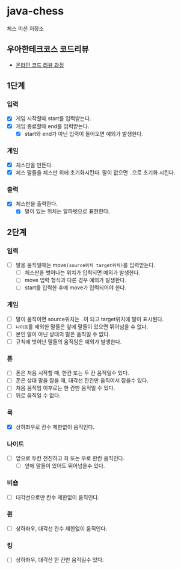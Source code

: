 # java-chess

체스 미션 저장소

## 우아한테크코스 코드리뷰

- [온라인 코드 리뷰 과정](https://github.com/woowacourse/woowacourse-docs/blob/master/maincourse/README.md)

## 1단계

### 입력

- [x] 게임 시작할때 start를 입력받는다.
- [x] 게임 종료할때 end를 입력받는다.
    - [x] start와 end가 아닌 입력이 들어오면 예외가 발생한다.

### 게임

- [x] 체스판을 만든다.
- [x] 체스 말들을 체스판 위에 초기화시킨다. 말이 없으면 `.`으로 초기화 시킨다.

### 출력

- [x] 체스판을 출력한다.
    -  [x] 말이 있는 위치는 알파벳으로 표현한다.

## 2단계

### 입력

- [ ] 말을 움직일때는 move`(source위치 target위치)`를 입력받는다.
    - [ ] 체스판을 벗어나는 위치가 입력되면 예외가 발생한다.
    - [ ] move 입력 형식과 다른 경우 예외가 발생한다.
    - [ ] start를 입력한 후에 move가 입력되어야 한다.

### 게임

- [ ] 말이 움직이면 source위치는 `.`이 되고 target위치에 말이 표시된다.
- [ ] `나이트`를 제외한 말들은 앞에 말들이 있으면 뛰어넘을 수 없다.
- [ ] 본인 말이 아닌 상대의 말은 움직일 수 없다.
- [ ] 규칙에 벗어난 말들의 움직임은 예외가 발생한다.

### 폰

- [ ] 폰은 처음 시작할 때, 한칸 또는 두 칸 움직일수 있다.
- [ ] 폰은 상대 말을 잡을 때, 대각선 한칸만 움직여서 잡을수 있다.
- [ ] 처음 움직임 이후로는 한 칸만 움직일 수 있다.
- [ ] 뒤로 움직일 수 없다.

### 룩

- [x] 상하좌우로 칸수 제한없이 움직인다.

### 나이트

- [ ] 앞으로 두칸 전진하고 좌 또는 우로 한칸 움직인다.
  - [ ] 앞에 말들이 있어도 뛰어넘을수 있다.

### 비숍

- [ ] 대각선으로만 칸수 제한없이 움직인다.

### 퀸

- [ ] 상하좌우, 대각선 칸수 제한없이 움직인다.

### 킹

- [ ] 상하좌우, 대각산 한 칸만 움직일수 있다.
